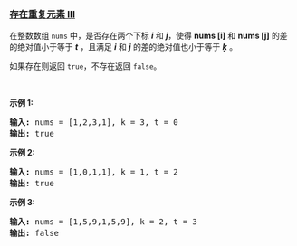### [存在重复元素 III](https://leetcode-cn.com/problems/contains-duplicate-iii)

<p>在整数数组 <code>nums</code> 中，是否存在两个下标 <strong><em>i</em></strong> 和 <strong><em>j</em></strong>，使得&nbsp;<strong>nums [i]</strong> 和&nbsp;<strong>nums [j]</strong>&nbsp;的差的绝对值小于等于 <em><strong>t</strong> </em>，且满足 <strong><em>i</em></strong> 和 <strong><em>j</em></strong> 的差的绝对值也小于等于 <em><strong>ķ</strong> </em>。</p>

<p>如果存在则返回 <code>true</code>，不存在返回 <code>false</code>。</p>

<p>&nbsp;</p>

<p><strong>示例&nbsp;1:</strong></p>

<pre><strong>输入:</strong> nums = [1,2,3,1], k<em> </em>= 3, t = 0
<strong>输出:</strong> true</pre>

<p><strong>示例 2:</strong></p>

<pre><strong>输入: </strong>nums = [1,0,1,1], k<em> </em>=<em> </em>1, t = 2
<strong>输出:</strong> true</pre>

<p><strong>示例 3:</strong></p>

<pre><strong>输入: </strong>nums = [1,5,9,1,5,9], k = 2, t = 3
<strong>输出:</strong> false</pre>

